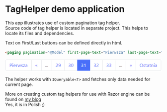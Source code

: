 # TagHelper demo application

This app illustrates use of custom pagination tag helper.  
Source code of tag helper is located in separate project. This helps to locate its files and dependencies.

Text on First/Last buttons can be defined directly in html.  
```html
<paging pagination="@Model" first-page-text="Pierwsza" last-page-text="Ostatnia" controller="FamilyNames" action="Index"></paging>
```
![](./pagination.png)  

The helper works with `IQueryable<T>` and fetches only data needed for current page. 

More on creating custom tag helpers for use with Razor engine can be found on 
[my blog](https://blog.adameczek.pl/index.php/2023/01/21/stronicowanie-w-razor-pages/)  
Yes, it is in Polish ;)